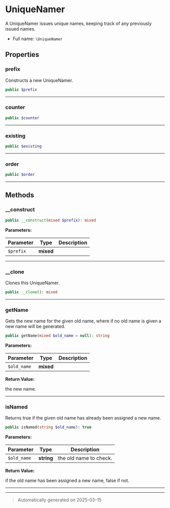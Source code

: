 
# UniqueNamer

A UniqueNamer issues unique names, keeping track of any previously issued
names.



* Full name: `\UniqueNamer`



## Properties


### prefix

Constructs a new UniqueNamer.

```php
public $prefix
```






***

### counter



```php
public $counter
```






***

### existing



```php
public $existing
```






***

### order



```php
public $order
```






***

## Methods


### __construct



```php
public __construct(mixed $prefix): mixed
```








**Parameters:**

| Parameter | Type | Description |
|-----------|------|-------------|
| `$prefix` | **mixed** |  |





***

### __clone

Clones this UniqueNamer.

```php
public __clone(): mixed
```












***

### getName

Gets the new name for the given old name, where if no old name is given
a new name will be generated.

```php
public getName(mixed $old_name = null): string
```








**Parameters:**

| Parameter | Type | Description |
|-----------|------|-------------|
| `$old_name` | **mixed** |  |


**Return Value:**

the new name.




***

### isNamed

Returns true if the given old name has already been assigned a new name.

```php
public isNamed(string $old_name): true
```








**Parameters:**

| Parameter | Type | Description |
|-----------|------|-------------|
| `$old_name` | **string** | the old name to check. |


**Return Value:**

if the old name has been assigned a new name, false if not.




***


***
> Automatically generated on 2025-03-15
